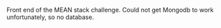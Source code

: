 Front end of the MEAN stack challenge. Could not get Mongodb to work unfortunately, so no database.

